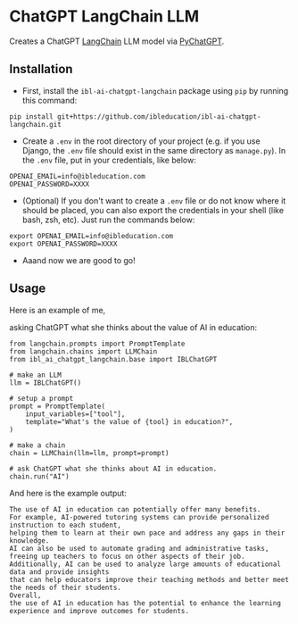 # ChatGPT LangChain LLM

Creates a ChatGPT [LangChain](https://github.com/hwchase17/langchain) LLM model via [PyChatGPT](https://github.com/rawandahmad698/PyChatGPT).

## Installation
- First, install the `ibl-ai-chatgpt-langchain` package using `pip` by running this command:
```
pip install git+https://github.com/ibleducation/ibl-ai-chatgpt-langchain.git
```
- Create a `.env` in the root directory of your project (e.g. if you use Django, the `.env` file should exist in the same directory as `manage.py`). In the `.env` file, put in your credentials, like below:
```
OPENAI_EMAIL=info@ibleducation.com
OPENAI_PASSWORD=XXXX
```
- (Optional) If you don't want to create a `.env` file or do not know where it should be placed, you can also export the credentials in your shell (like bash, zsh, etc). Just run the commands below:
```
export OPENAI_EMAIL=info@ibleducation.com
export OPENAI_PASSWORD=XXXX
```
- Aaand now we are good to go!


## Usage

Here is an example of me,

asking ChatGPT what she thinks about the value of AI in education:

```
from langchain.prompts import PromptTemplate
from langchain.chains import LLMChain
from ibl_ai_chatgpt_langchain.base import IBLChatGPT

# make an LLM
llm = IBLChatGPT()

# setup a prompt
prompt = PromptTemplate(
    input_variables=["tool"],
    template="What's the value of {tool} in education?",
)

# make a chain
chain = LLMChain(llm=llm, prompt=prompt)

# ask ChatGPT what she thinks about AI in education.
chain.run("AI")
```

And here is the example output:

```
The use of AI in education can potentially offer many benefits.
For example, AI-powered tutoring systems can provide personalized instruction to each student,
helping them to learn at their own pace and address any gaps in their knowledge.
AI can also be used to automate grading and administrative tasks,
freeing up teachers to focus on other aspects of their job.
Additionally, AI can be used to analyze large amounts of educational data and provide insights
that can help educators improve their teaching methods and better meet the needs of their students.
Overall,
the use of AI in education has the potential to enhance the learning experience and improve outcomes for students.
```
